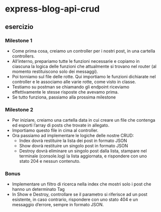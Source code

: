 # express-blog-api-crud

## esercizio

### Milestone 1
- Come prima cosa, creiamo un controller per i nostri post, in una cartella controllers.
- All’interno, prepariamo tutte le funzioni necessarie e copiamo in ciascuna la logica delle funzioni che attualmente si trovano nel router (al momento restituiscono solo dei messaggi).
- Poi torniamo sul file delle rotte. Qui importiamo le funzioni dichiarate nel controller e le associamo alle varie rotte, come visto in classe.
- Testiamo su postman se chiamando gli endpoint riceviamo effettivamente le stesse risposte che avevamo prima.
- Se tutto funziona, passiamo alla prossima milestone

### Milestone 2
- Per iniziare, creiamo una cartella data  in cui creare un file che contenga ed esporti l’array di posts che trovate in allegato.
- Importiamo questo file in cima al controller.
- Ora passiamo ad implementare le logiche delle nostre CRUD:
    - Index dovrà restituire la lista dei post in formato JSON
    - Show dovrà restituire un singolo post in formato JSON
    - Destroy dovrà eliminare un singolo post dalla lista, stampare nel terminale (console.log) la lista aggiornata, e rispondere con uno stato 204 e nessun contenuto.

### Bonus
- Implementare un filtro di ricerca nella index che mostri solo i post che hanno un determinato Tag
- In Show e Destroy, controllare se il parametro si riferisce ad un post esistente, in caso contrario, rispondere con uno stato 404 e un messaggio d’errore, sempre in formato JSON.